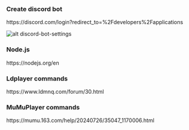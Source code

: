 <h3>Create discord bot</h3>
https://discord.com/login?redirect_to=%2Fdevelopers%2Fapplications

![alt discord-bot-settings](https://i.imgur.com/hVFOIh7.png)


<h3>Node.js</h3>
https://nodejs.org/en

<h3>Ldplayer commands</h3>
https://www.ldmnq.com/forum/30.html


<h3>MuMuPlayer commands</h3>
https://mumu.163.com/help/20240726/35047_1170006.html

